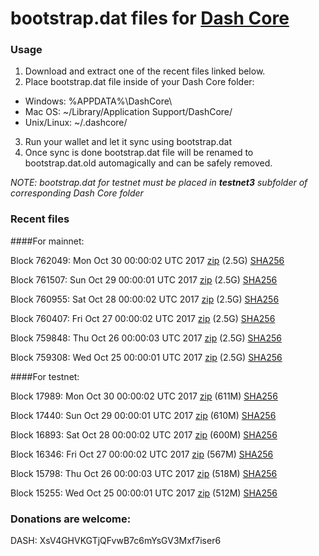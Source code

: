# bootstrap.dat files for [Dash Core](https://www.dash.org)

### Usage

1. Download and extract one of the recent files linked below.
2. Place bootstrap.dat file inside of your Dash Core folder:
 - Windows: %APPDATA%\DashCore\
 - Mac OS: ~/Library/Application Support/DashCore/
 - Unix/Linux: ~/.dashcore/
3. Run your wallet and let it sync using bootstrap.dat
4. Once sync is done bootstrap.dat file will be renamed to bootstrap.dat.old automagically and can be safely removed.

_NOTE: bootstrap.dat for testnet must be placed in **testnet3** subfolder of corresponding Dash Core folder_

### Recent files

####For mainnet:

Block 762049: Mon Oct 30 00:00:02 UTC 2017 [zip](https://transfer.sh/X7hjb/bootstrap.dat.20171030.zip) (2.5G) [SHA256](https://transfer.sh/taxgI/sha256.txt)

Block 761507: Sun Oct 29 00:00:01 UTC 2017 [zip](https://transfer.sh/9yRHR/bootstrap.dat.20171029.zip) (2.5G) [SHA256](https://transfer.sh/hzjWR/sha256.txt)

Block 760955: Sat Oct 28 00:00:02 UTC 2017 [zip](https://transfer.sh/aSXXw/bootstrap.dat.20171028.zip) (2.5G) [SHA256](https://transfer.sh/mbHRe/sha256.txt)

Block 760407: Fri Oct 27 00:00:02 UTC 2017 [zip](https://transfer.sh/s3Ziw/bootstrap.dat.20171027.zip) (2.5G) [SHA256](https://transfer.sh/ND4dN/sha256.txt)

Block 759848: Thu Oct 26 00:00:03 UTC 2017 [zip](https://transfer.sh/B1M6B/bootstrap.dat.20171026.zip) (2.5G) [SHA256](https://transfer.sh/emWEX/sha256.txt)

Block 759308: Wed Oct 25 00:00:01 UTC 2017 [zip](https://transfer.sh/y95kb/bootstrap.dat.20171025.zip) (2.5G) [SHA256](https://transfer.sh/fWZtC/sha256.txt)

####For testnet:

Block 17989: Mon Oct 30 00:00:02 UTC 2017 [zip](https://transfer.sh/h4Wzv/bootstrap.dat.20171030.zip) (611M) [SHA256](https://transfer.sh/4Bdus/sha256.txt)

Block 17440: Sun Oct 29 00:00:01 UTC 2017 [zip](https://transfer.sh/3Z8US/bootstrap.dat.20171029.zip) (610M) [SHA256](https://transfer.sh/NQeUL/sha256.txt)

Block 16893: Sat Oct 28 00:00:02 UTC 2017 [zip](https://transfer.sh/Hk9St/bootstrap.dat.20171028.zip) (600M) [SHA256](https://transfer.sh/jIHVW/sha256.txt)

Block 16346: Fri Oct 27 00:00:02 UTC 2017 [zip](https://transfer.sh/F3N6d/bootstrap.dat.20171027.zip) (567M) [SHA256](https://transfer.sh/GqmT9/sha256.txt)

Block 15798: Thu Oct 26 00:00:03 UTC 2017 [zip](https://transfer.sh/8jP6i/bootstrap.dat.20171026.zip) (518M) [SHA256](https://transfer.sh/wvGwK/sha256.txt)

Block 15255: Wed Oct 25 00:00:01 UTC 2017 [zip](https://transfer.sh/RvEFA/bootstrap.dat.20171025.zip) (512M) [SHA256](https://transfer.sh/hY0l3/sha256.txt)

### Donations are welcome:

DASH: XsV4GHVKGTjQFvwB7c6mYsGV3Mxf7iser6
